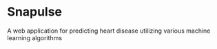 # Snapulse
A web application for predicting heart disease utilizing various machine learning algorithms
